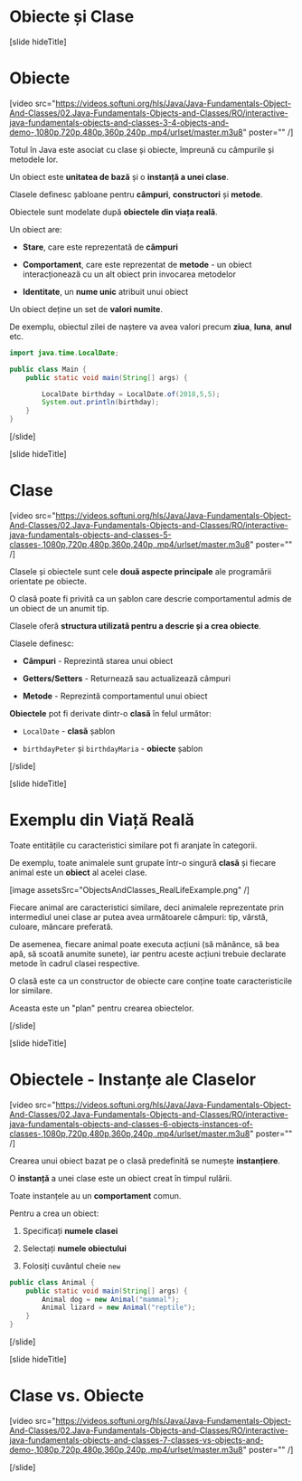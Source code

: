 # Obiecte și Clase


[slide hideTitle]

# Obiecte

[video src="https://videos.softuni.org/hls/Java/Java-Fundamentals-Object-And-Classes/02.Java-Fundamentals-Objects-and-Classes/RO/interactive-java-fundamentals-objects-and-classes-3-4-objects-and-demo-,1080p,720p,480p,360p,240p,.mp4/urlset/master.m3u8" poster="" /]

Totul în Java este asociat cu clase și obiecte, împreună cu câmpurile și metodele lor.

Un obiect este **unitatea de bază** și o **instanță a unei clase**.

Clasele definesc șabloane pentru  **câmpuri**, **constructori** și **metode**.

Obiectele sunt modelate după **obiectele din viața reală**.

Un obiect are:

- **Stare**, care este reprezentată de **câmpuri**

- **Comportament**, care este reprezentat de **metode** - un obiect interacționează cu un alt obiect prin invocarea metodelor

- **Identitate**, un **nume unic** atribuit unui obiect

Un obiect deține un set de **valori numite**.

De exemplu, obiectul zilei de naștere va avea valori precum **ziua**, **luna**, **anul** etc.

```java live no-template
import java.time.LocalDate;

public class Main {
    public static void main(String[] args) {

        LocalDate birthday = LocalDate.of(2018,5,5);
        System.out.println(birthday);
    }
}
```
[/slide]


[slide hideTitle]
# Clase

[video src="https://videos.softuni.org/hls/Java/Java-Fundamentals-Object-And-Classes/02.Java-Fundamentals-Objects-and-Classes/RO/interactive-java-fundamentals-objects-and-classes-5-classes-,1080p,720p,480p,360p,240p,.mp4/urlset/master.m3u8" poster="" /]

Clasele și obiectele sunt cele **două aspecte principale** ale programării orientate pe obiecte.

O clasă poate fi privită ca un șablon care descrie comportamentul admis de un obiect de un anumit tip.

Clasele oferă **structura utilizată pentru a descrie și a crea obiecte**.

Clasele definesc:

- **Câmpuri** - Reprezintă starea unui obiect

- **Getters/Setters** - Returnează sau actualizează câmpuri

- **Metode** - Reprezintă comportamentul unui obiect


**Obiectele** pot fi derivate dintr-o **clasă** în felul următor:

- `LocalDate` - **clasă** șablon

- `birthdayPeter` și `birthdayMaria` - **obiecte** șablon


[/slide]

[slide hideTitle]

# Exemplu din Viață Reală

Toate entitățile cu caracteristici similare pot fi aranjate în categorii.

De exemplu, toate animalele sunt grupate într-o singură **clasă** și fiecare animal este un **obiect** al acelei clase.

[image assetsSrc="ObjectsAndClasses_RealLifeExample.png" /]

Fiecare animal are caracteristici similare, deci animalele reprezentate prin intermediul unei clase ar putea avea următoarele câmpuri: tip, vârstă, culoare, mâncare preferată.

De asemenea, fiecare animal poate executa acțiuni \(să mănânce, să bea apă, să scoată anumite sunete\), iar pentru aceste acțiuni trebuie declarate metode în cadrul clasei respective.

O clasă este ca un constructor de obiecte care conține toate caracteristicile lor similare. 

Aceasta este un "plan" pentru crearea obiectelor.


[/slide]

[slide hideTitle]
# Obiectele - Instanțe ale Claselor

[video src="https://videos.softuni.org/hls/Java/Java-Fundamentals-Object-And-Classes/02.Java-Fundamentals-Objects-and-Classes/RO/interactive-java-fundamentals-objects-and-classes-6-objects-instances-of-classes-,1080p,720p,480p,360p,240p,.mp4/urlset/master.m3u8" poster="" /]

Crearea unui obiect bazat pe o clasă predefinită se numește **instanțiere**.

O **instanță** a unei clase este un obiect creat în timpul rulării.

Toate instanțele au un **comportament** comun.

Pentru a crea un obiect:

1) Specificați **numele clasei**

2) Selectați **numele obiectului**

3) Folosiți cuvântul cheie `new`

```java
public class Animal {
    public static void main(String[] args) {
        Animal dog = new Animal("mammal");
        Animal lizard = new Animal("reptile");
    }
}
```

[/slide]

[slide hideTitle]

# Clase vs. Obiecte

[video src="https://videos.softuni.org/hls/Java/Java-Fundamentals-Object-And-Classes/02.Java-Fundamentals-Objects-and-Classes/RO/interactive-java-fundamentals-objects-and-classes-7-classes-vs-objects-and-demo-,1080p,720p,480p,360p,240p,.mp4/urlset/master.m3u8" poster="" /]

[/slide]

